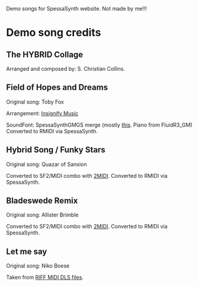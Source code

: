 Demo songs for SpessaSynth website. Not made by me!!!

# Demo song credits
## The HYBRID Collage
Arranged and composed by: S. Christian Collins.

## Field of Hopes and Dreams
Original song: Toby Fox

Arrangement: [Insignify Music](https://www.youtube.com/@InsignifyMusic/)

SoundFont: SpessaSynthGMGS merge (mostly [this](https://musical-artifacts.com/artifacts/1176). Piano from FluidR3_GM)
Converted to RMIDI via SpessaSynth.

## Hybrid Song / Funky Stars
Original song: Quazar of Sanxion

Converted to SF2/MIDI combo with [2MIDI](https://www.un4seen.com/2midi/).
Converted to RMIDI via SpessaSynth.

## Bladeswede Remix
Original song: Allister Brimble

Converted to SF2/MIDI combo with [2MIDI](https://www.un4seen.com/2midi/).
Converted to RMIDI via SpessaSynth.

## Let me say
Original song: Niko Boese

Taken from [RIFF MIDI DLS files](https://archive.org/details/RIFF-MIDI-DLS).
